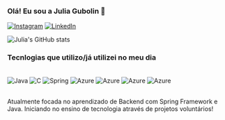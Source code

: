 ### Olá! Eu sou a Julia Gubolin 👩

[![Instagram](https://img.shields.io/badge/Instagram-E4405F?style=for-the-badge&logo=instagram&logoColor=white)](https://www.instagram.com/juuuuujs/) [![LinkedIn](https://img.shields.io/badge/LinkedIn-0077B5?style=for-the-badge&logo=linkedin&logoColor=white)](www.linkedin.com/in/julia-rodrigues-gubolin)

![Julia's GitHub stats](https://github-readme-stats.vercel.app/api?username=JuliarGubolin&show_icons=true&theme=dracula)

### Tecnlogias que utilizo/já utilizei no meu dia

<div style="display: inline_block"><br/>
  <img align="center" alt="Java" src="https://img.shields.io/badge/Java-ED8B00?style=for-the-badge&logo=openjdk&logoColor=white">
  <img align="center" alt="C" src="https://img.shields.io/badge/C-00599C?style=for-the-badge&logo=c&logoColor=white">
  <img align="center" alt="Spring" src="https://img.shields.io/badge/Spring-6DB33F?style=for-the-badge&logo=spring&logoColor=white">
  <img align="center" alt="Azure" src="https://img.shields.io/badge/Microsoft_Azure-0089D6?style=for-the-badge&logo=microsoft-azure&logoColor=white">
  <img align="center" alt="Azure" src="https://img.shields.io/badge/C%23-239120?style=for-the-badge&logo=c-sharp&logoColor=white">
  <img align="center" alt="Azure" src="https://img.shields.io/badge/Xamarin-3498DB?style=for-the-badge&logo=xamarin&logoColor=white">
<img align="center" alt="Azure" src="https://img.shields.io/badge/.NET-5C2D91?style=for-the-badge&logo=.net&logoColor=white"></div><br/>
  

Atualmente focada no aprendizado de Backend com Spring Framework e Java. Iniciando no ensino de tecnologia através de projetos voluntários!
